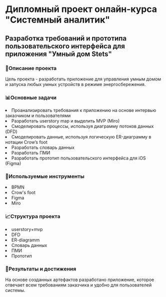 # **Дипломный проект онлайн-курса "Системный аналитик"**
## **Разработка требований и прототипа пользовательского интерфейса для приложения "Умный дом Stets"**
### 📒Описание проекта 
Цель проекта - разработать приложение для управления умным домом и запуска любых умных устройств в режиме энергосбережения.
### 📊Основные задачи
<li>Проанализировать требования к приложению на основе интервью заказчиком и пользователями</li> 
<li>Разработать userstory map и выделить MVP (Miro)</li>
<li>Смоделировать процессы, используя диаграмму потоков данных (DFD)</li>
<li>Смоделировать данные, используя логическую ER-диаграмму в нотации Crow’s foot</li>
<li>Разработать словарь данных</li>
<li>Разработать ПМИ</li>
<li>Разработать прототип пользовательского интерфейса для iOS (Figma)</li>

### 🔧Используемые инструменты  
<li>BPMN</li>
<li>Crow's foot</li>
<li>Figma</li>
<li>Miro</li>

### 📈Структура проекта
<li> userstory+mvp </li>
<li> DFD </li>
<li> ER-diagramm </li>
<li> Словарь данных </li>
<li> ПМИ </li>
<li> Прототип </li>

### 🏁Результаты и достижения
На основе созданных артефактов разработано приложение, которое отвечает всем требованиям заказчика и удобно для пользователей системы.  
